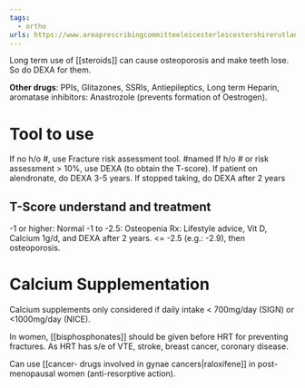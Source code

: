 ```yaml
---
tags:
  - ortho
urls: https://www.areaprescribingcommitteeleicesterleicestershirerutland.nhs.uk/search/?_search_terms=osteoporosis
---
```

Long term use of [[steroids]] can cause osteoporosis and make teeth lose. So do DEXA for them.

**Other drugs**: PPIs, Glitazones, SSRIs, Antiepileptics, Long term Heparin, aromatase inhibitors: Anastrozole (prevents formation of Oestrogen).

# Tool to use
If no h/o #, use Fracture risk assessment tool. #named 
If h/o # or risk assessment > 10%, use DEXA (to obtain the T-score).
	If patient on alendronate, do DEXA 3-5 years.
	If stopped taking, do DEXA after 2 years

## T-Score understand and treatment
-1 or higher: Normal
-1 to -2.5: Osteopenia
	Rx: Lifestyle advice, Vit D, Calcium 1g/d, and DEXA after 2 years.
<= -2.5 (e.g.: -2.9), then osteoporosis.

# Calcium Supplementation
Calcium supplements only considered if daily intake < 700mg/day (SIGN) or <1000mg/day (NICE). 

In women, [[bisphosphonates]] should be given before HRT for preventing fractures. As HRT has s/e of VTE, stroke, breast cancer, coronary disease.

Can use [[cancer- drugs involved in gynae cancers|raloxifene]] in post-menopausal women (anti-resorptive action). 